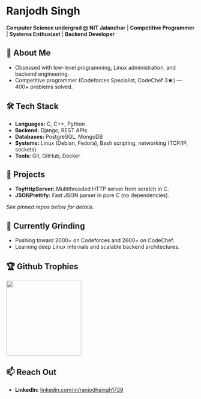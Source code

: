 # Ranjodh Singh
**Computer Science undergrad @ NIT Jalandhar** | **Competitive Programmer** | **Systems Enthusiast** | **Backend Developer**


## 🚀 About Me
- Obsessed with low-level programming, Linux administration, and backend engineering.
- Competitive programmer (Codeforces Specialist, CodeChef 3★) — 400+ problems solved.


## 🛠 Tech Stack
- **Languages:** C, C++, Python
- **Backend:** Django, REST APIs
- **Databases:** PostgreSQL, MongoDB
- **Systems:** Linux (Debian, Fedora), Bash scripting, networking (TCP/IP, sockets)
- **Tools:** Git, GitHub, Docker


## 🧩 Projects
- **ToyHttpServer:** Multithreaded HTTP server from scratch in C.
- **JSONPrettify:** Fast JSON parser in pure C (no dependencies).

*See pinned repos below for details.*


## 🎯 Currently Grinding
- Pushing toward 2000+ on Codeforces and 2600+ on CodeChef.
- Learning deep Linux internals and scalable backend architectures.


<!-- ## 📊 GitHub Stats -->
<!-- <span><img height=200 align="center" src="https://github-readme-stats.vercel.app/api?username=ranjodhsingh1729&show_icons=true&include_all_commits=true&count_private=true" /></span> -->
<!-- <span><img height=200 align="center" src="https://github-readme-stats.vercel.app/api/top-langs?username=ranjodhsingh1729&include_all_commits=true&count_private=true&layout=compact" /></span> -->


## 🏆 Github Trophies
<span><img height=200 align="center" src="https://github-profile-trophy.vercel.app/?username=ranjodhsingh1729" /></span>


## 📫 Reach Out
- **LinkedIn:** [linkedin.com/in/ranjodhsingh1729](https://linkedin.com/in/ranjodhsingh1729)
